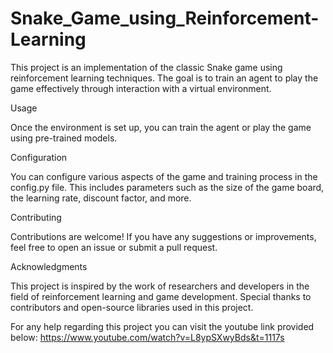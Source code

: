 # Snake_Game_using_Reinforcement-Learning
This project is an implementation of the classic Snake game using reinforcement learning techniques. The goal is to train an agent to play the game effectively through interaction with a virtual environment.

Usage

Once the environment is set up, you can train the agent or play the game using pre-trained models.

Configuration

You can configure various aspects of the game and training process in the config.py file. This includes parameters such as the size of the game board, the learning rate, discount factor, and more.

Contributing

Contributions are welcome! If you have any suggestions or improvements, feel free to open an issue or submit a pull request.

Acknowledgments

This project is inspired by the work of researchers and developers in the field of reinforcement learning and game development.
Special thanks to contributors and open-source libraries used in this project.

For any help regarding this project you can visit the youtube link provided below:
https://www.youtube.com/watch?v=L8ypSXwyBds&t=1117s



